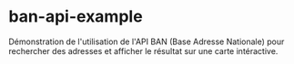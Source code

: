 # ban-api-example
Démonstration de l'utilisation de l'API BAN (Base Adresse Nationale) pour rechercher des adresses et afficher le résultat sur une carte intéractive.
